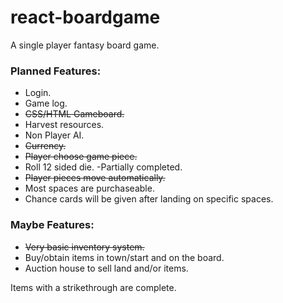 # react-boardgame
A single player fantasy board game.

<h3>Planned Features:</h3>

* Login.
* Game log.
* ~~CSS/HTML Gameboard.~~
* Harvest resources.
* Non Player AI.
* ~~Currency.~~
* ~~Player choose game piece.~~
* Roll 12 sided die. -Partially completed.
* ~~Player pieces move automatically.~~
* Most spaces are purchaseable.
* Chance cards will be given after landing on specific spaces.


<h3>Maybe Features:</h3>

* ~~Very basic inventory system.~~
* Buy/obtain items in town/start and on the board.
* Auction house to sell land and/or items.

Items with a strikethrough are complete.